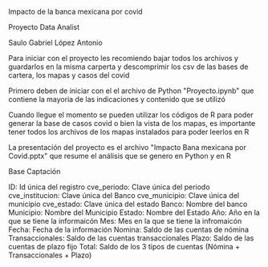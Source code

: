 Impacto de la banca mexicana por covid

Proyecto Data Analist

Saulo Gabriel López Antonio

Para iniciar con el proyecto les recomiendo bajar todos los archivos y guardarlos en la misma carperta y descomprimir los csv de las bases de cartera, los mapas y casos del covid

Primero deben de iniciar con el el archivo de Python "Proyecto.ipynb" que contiene la mayoria de las indicaciones y contenido que se utilizó

Cuando llegue el momento se pueden utilizar los códigos de R para poder generar la base de casos covid o bien la vista de los mapas, es importante tener todos los archivos de los mapas instalados para poder leerlos en R

La presentación del proyecto es el archivo "Impacto Bana mexicana por Covid.pptx" que resume el análisis que se genero en Python y en R



Base Captación

ID: Id única del registro
cve_periodo: Clave única del periodo
cve_institucion: Clave única del Banco
cve_municipio: Clave única del municipio
cve_estado: Clave única del estado
Banco: Nombre del banco
Municipio: Nombre del Municipio
Estado: Nombre del Estado
Año: Año en la que se tiene la informaicón
Mes: Mes en la que se tiene la infromaicón
Fecha: Fecha de la información
Nomina: Saldo de las cuentas de nómina
Transaccionales: Saldo de las cuentas transaccionales
Plazo: Saldo de las cuentas de plazo fijo
Total: Saldo de los 3 tipos de cuentas (Nómina + Transaccionales + Plazo)







